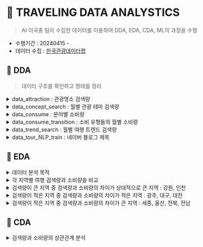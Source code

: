  # 🚀 TRAVELING DATA ANALYSTICS

> AI 이국종 팀이 수집한 데이터를 이용하여 DDA, EDA, CDA, ML의 과정을 수행
- 수행기간 : 20240415 - 
- 데이터 수집 : [한국관광데이터랩](https://datalab.visitkorea.or.kr/datalab/portal/loc/getAreaDataForm.do?SGG_CD=11#)

 ## 🐋 DDA
> 데이터 구조를 확인하고 형태를 정리

<details closed>
<summary> data_attraction : 관광명소 검색량 </summary>

- 13,600 non-null
- 년도에 따라 관광명소 중에 중복되는 것이 있는지 확인
- rank가 무슨 의미인지 확인

|no|Variable|Definition|Key|Dtype|분석가 의견|
|--|--|--|--|--|--|
|1|_id|아이디||object||
|2|rank|랭크?||int64||
|3|attracton_name|관광명소 이름||object||
|4|address|주소||object||
|5|classiication|분류|'시장', '자연경관(하천/해양)', '콘도미니엄', '종교성지', '기타관광', '호텔', '수상레저스포츠', '교통시설', '복합관광시설', '기타문화관광지', '육상레저스포츠', '랜드마크관광', '테마공원', '역사유적지', '자연공원', '기타레저스포츠', '전시시설', '농/산/어촌체험', '자연경관(산)', '쇼핑몰', '백화점','도시공원', '공연시설', '대형마트', '웰니스관광', '캠핑', '레저스포츠시설', '모텔', '기타쇼핑시설', '기타숙박', '데이트코스', '펜션/민박', '역사유물', '자연생태', '자연관광(산)', '면세점', '한식','음식점기타', '카페/찻집', '전문음식', '간이음식', '외국식'|object|각 분류별로 관광명소 검색량을 알아낼 수 있어 유의미할 것으로 보임|
|6|attraction_search|검색량||int64|관광명소 검색량으로 가장 중요한 데이터|
|7|region|지역|'강원', '경기', '경남', '경북', '광주', '대구', '대전', '부산', '서울', '세종', '울산','인천', '전남', '전북', '제주', '충남', '충북'|object||
|8|std_year|년도|2020~2023|int64|해당 년도에 얼마나 검색되었는지 알 수 있음|

</details>

<details closed>
<summary> data_concept_search : 월별 관광 테마 검색량 </summary>

|no|Variable|Definition|Key|Dtype|분석가 의견|
|--|--|--|--|--|--|
|1|_id|아이디||object||
|2|destinatinon_type|목적지 타입|전체, 숙박, 음식, 기타관광, 쇼핑, 레저스포츠|object|분류에 사용 가능|
|3|destination_search|검색량||int64|년/월 별로 다르기 때문에 상황에 따라 합할 필요성 있음|
|4|region|지역||object||
|5|std_year|년도||int64||
|6|std_month|월||int64|월별로 나눌 수 있음|
|7|std_year_month|년월|xxxxxx 형식|int64||

</details>

<details closed>
<summary> data_consume : 분야별 소비량 </summary>

- 1177 non-null

|no|Variable|Definition|Key|Dtype|분석가 의견|
|--|--|--|--|--|--|
|1|_id|아이디||object||
|2|std_year|년도||int64||
|3|region|지역||object||
|4|consumption_amount|소비량||float64||
|5|industry_major_cate|대분류|'쇼핑업', '숙박업', '식음료업', '여가서비스업', '여행업', '운송업'|object||
|6|industry_middle_cate|중분류|'관광기념품', '레저용품쇼핑', '대형쇼핑몰', '면세점', '호텔', '콘도', '캠핑장/펜션', '기타숙박', '식음료', '관광유원시설', '골프장', '기타레저', '문화서비스', '스키장', '여행업', '수상운송', '렌터카', '육상운송', '항공운송', '카지노'|object||

</details>

<details closed>
<summary> data_consume_transition : 소비 유형들의 월별 소비량 </summary>

- 5693 non-null

|no|Variable|Definition|Key|Dtype|분석가 의견|
|--|--|--|--|--|--|
|1|_id|아이디||object||
|2|industry_major_cate|대분류|'전체', '운송업', '여행업', '숙박업', '식음료업', '여가서비스업', '쇼핑업'|object||
|3|std_year_month|년월|xxxxxx 형식|int64||
|4|std_year|년도||int64||
|5|std_month|월||int64|월별로 나눌 수 있음|
|6|consumption_amount|소비량||int64||
|7|region|지역||object||

</details>

<details closed>

<summary> data_trend_search : 월별 여행 트렌드 검색량 </summary>

- 4080 non-null

|no|Variable|Definition|Key|Dtype|분석가 의견|
|--|--|--|--|--|--|
|1|_id|아이디||object||
|2|region|지역||object||
|3|std_year_month|년월|xxxxxx 형식|int64||
|4|std_year|년도||int64||
|5|std_month|월||int64|월별로 나눌 수 있음|
|6|tour_trend|투어유형|'레포츠', '휴식/힐링', '기타', '미식', '체험'|object||
|7|num_mention|검색량||int64||

</details>

<details closed>

<summary> data_tour_NLP_train : 네이버 블로그 제목 </summary>

- 10000 non-null
- [라벨링 참고](https://docs.google.com/spreadsheets/d/1WCxhauSWOAOyteTYYRZVgUhpZjO9dhXZ/edit#gid=2013088085)

|no|Variable|Definition|Key|Dtype|분석가 의견|
|--|--|--|--|--|--|
|1|_id|아이디||object||
|2|concept|컨셉|1:문화,2:레저, 3:역사, 4:음식, 5:자연, 6:힐링|int64|직접 라벨링한 것이므로 해당 부분에 대한 수정 필요할 수도 있음|
|3|season|계절|1:봄, 2:여름, 3:가을, 4:겨울|int64|직접 라벨링한 것이므로 해당 부분에 대한 수정 필요할 수도 있음|
|4|review_text|블로그 제목||object|raw_data이므로 보존|
|5|지역|지역|'울산', '전북', '대전', '경기', '전남', '제주', '대구', '강원', '광주', '경남', '서울', '부산', '경북', '인천', '충남', '충북', '세종'|object||
|6|review_text_clean|동사, 명사만 찾아낸 것||object||

</details>


## 🐋 EDA
<details closed>
<summary> 데이터 분석 목적</summary>

- 각 지역별 소비량을 늘릴 수 있는 방안 탐색
- 각 지역별로 어떤 여행코스를 추천해줘야 하는지 마케팅 전략 수립
</details>

<details closed>
<summary>각 지역별 여행 검색량과 소비량을 비교 </summary>

<div style="display: flex;">
    <img src="./pictures/지역별_검색량소비량.png" alt="Image 1" width="45%">
    <img src="./pictures/지역별_검색대비소비량.png" alt="Image 2" width="45%">
</div>

- 검색량 대비 소비량이 적은 순 : 세종 < 강원 < 인천 < 제주 < 충남 < 전남 < 전북 < 충북 < 경북 < 울산 < 경남 < 부산 < 대전 < 경기 < 대구 < 광주 < 서울
- 검색량 큰 순 : 경기 > 서울 > 인천 > 강원 > 부산 > 제주 > 충남 > 경북 > 경남 > 충북 > 전남 > 대구 > 전북 > 대전 > 울산 > 광주 > 세종
- 검색량이 큰 지역 중 검색량과 소비량의 차이가 상대적으로 큰 지역 : 강원, 인천
- 검색량이 적은 지역 중 검색량과 소비량의 차이가 적은 지역 : 광주, 대구, 대전
- 검색량이 적은 지역 중 검색량과 소비량의 차이가 큰 지역 : 세종, 울산, 전북, 전남
</details>

<details closed> <summary>검색량이 큰 지역 중 검색량과 소비량의 차이가 상대적으로 큰 지역 : 강원, 인천 </summary>

### 가설0 : 각 지역에서 소비하게 되는 컨텐츠가 한정적이다

![alt text](./pictures/지역별_트랜드검색량.png)


- 제주도를 제외하면 소비 컨텐츠 차이는 거의 없음
- 가설 기각

### 가설1 : 서울 근교 여행(강원, 인천)은 가볍게 검색하지만 실제로 가지는 않는다
- 필요 데이터 : 방문, 숙박/체류 관련 데이터
- [방문데이터_한국관광데이터랩](https://datalab.visitkorea.or.kr/datalab/portal/bda/getMetcoAna.do)
- 채택하는 경우 : 유입량은 많기 떄문에 해당 지역을 검색했을 때 관련 프로모션 제공 혹은 가볍게 다녀올 수 있는 여행코스 추천

### 가설2 : 서울 근교 여행은 가성비를 따진다
- 필요 데이터 : 인스타그램 해시태그(ex.#가성비)
- 채택하는 경우 : 해당 지역을 검색하는 경우 가성비가 좋은 여행 코스를 추천

</details>

<details closed> <summary>검색량이 적은 지역 중 검색량과 소비량의 차이가 적은 지역 : 광주, 대구, 대전</summary>


### 가설0 : 검색량을 늘릴 수 있다면 소비량도 자연스럽게 늘어날 것이다

- 가설 채택 시 : 검색량 늘릴 수 있는 방안 모색

</details>

<details closed> <summary>검색량이 적은 지역 중 검색량과 소비량의 차이가 큰 지역 : 세종, 울산, 전북, 전남</summary>


- 검색량이 적을 뿐만 아니라 실제로 소비량이 적기 때문에 '교통편'에 대한 정보가 필요함

</details>

## 🐋 CDA

<details closed>
<summary> 검색량과 소비량의 상관관계 분석 </summary>
- 두 항목이 비정규분포를 따르므로 spearmanr 이용
- correlation : 0.78 , p-value = 0.0002 -> 귀무가설 기각
- 검색량과 소비량은 상관관계가 있다.
